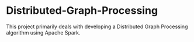 # Distributed-Graph-Processing

This project primarily deals with developing a Distributed Graph Processing algorithm using Apache Spark. 

